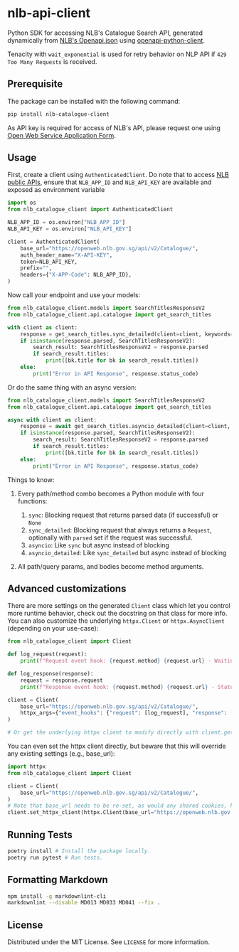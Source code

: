 # nlb-api-client

Python SDK for accessing NLB's Catalogue Search API, generated dynamically from [NLB's Openapi.json](https://openweb.nlb.gov.sg/api/swagger/index.html) using [openapi-python-client](https://github.com/openapi-generators/openapi-python-client).

Tenacity with `wait_exponential` is used for retry behavior on NLP API if `429 Too Many Requests` is received.

## Prerequisite

The package can be installed with the following command:

```bash
pip install nlb-catalogue-client
```

As API key is required for access of NLB's API, please request one using [Open Web Service Application Form](https://go.gov.sg/nlblabs-form).

## Usage

First, create a client using `AuthenticatedClient`. Do note that to access [NLB public APIs](https://www.nlb.gov.sg/main/partner-us/contribute-and-create-with-us/NLBLabs), ensure that `NLB_APP_ID` and `NLB_API_KEY` are available and exposed as environment variable

```python
import os
from nlb_catalogue_client import AuthenticatedClient

NLB_APP_ID = os.environ["NLB_APP_ID"]
NLB_API_KEY = os.environ["NLB_API_KEY"]

client = AuthenticatedClient(
    base_url="https://openweb.nlb.gov.sg/api/v2/Catalogue/",
    auth_header_name="X-API-KEY",
    token=NLB_API_KEY,
    prefix="",
    headers={"X-APP-Code": NLB_APP_ID},
)
```

Now call your endpoint and use your models:

```python
from nlb_catalogue_client.models import SearchTitlesResponseV2
from nlb_catalogue_client.api.catalogue import get_search_titles

with client as client:
    response = get_search_titles.sync_detailed(client=client, keywords="Snow White")
    if isinstance(response.parsed, SearchTitlesResponseV2):
        search_result: SearchTitlesResponseV2 = response.parsed
        if search_result.titles:
            print([bk.title for bk in search_result.titles])
    else:
        print("Error in API Response", response.status_code)
```

Or do the same thing with an async version:

```python
from nlb_catalogue_client.models import SearchTitlesResponseV2
from nlb_catalogue_client.api.catalogue import get_search_titles

async with client as client:
    response = await get_search_titles.asyncio_detailed(client=client, keywords="Snow White")
    if isinstance(response.parsed, SearchTitlesResponseV2):
        search_result: SearchTitlesResponseV2 = response.parsed
        if search_result.titles:
            print([bk.title for bk in search_result.titles])
    else:
        print("Error in API Response", response.status_code)
```

Things to know:

1. Every path/method combo becomes a Python module with four functions:
    1. `sync`: Blocking request that returns parsed data (if successful) or `None`
    1. `sync_detailed`: Blocking request that always returns a `Request`, optionally with `parsed` set if the request was successful.
    1. `asyncio`: Like `sync` but async instead of blocking
    1. `asyncio_detailed`: Like `sync_detailed` but async instead of blocking

1. All path/query params, and bodies become method arguments.

## Advanced customizations

There are more settings on the generated `Client` class which let you control more runtime behavior, check out the docstring on that class for more info. You can also customize the underlying `httpx.Client` or `httpx.AsyncClient` (depending on your use-case):

```python
from nlb_catalogue_client import Client

def log_request(request):
    print(f"Request event hook: {request.method} {request.url} - Waiting for response")

def log_response(response):
    request = response.request
    print(f"Response event hook: {request.method} {request.url} - Status {response.status_code}")

client = Client(
    base_url="https://openweb.nlb.gov.sg/api/v2/Catalogue/",
    httpx_args={"event_hooks": {"request": [log_request], "response": [log_response]}},
)

# Or get the underlying httpx client to modify directly with client.get_httpx_client() or client.get_async_httpx_client()
```

You can even set the httpx client directly, but beware that this will override any existing settings (e.g., base_url):

```python
import httpx
from nlb_catalogue_client import Client

client = Client(
    base_url="https://openweb.nlb.gov.sg/api/v2/Catalogue/",
)
# Note that base_url needs to be re-set, as would any shared cookies, headers, etc.
client.set_httpx_client(httpx.Client(base_url="https://openweb.nlb.gov.sg/api/v2/Catalogue/", proxies="http://localhost:8030"))
```

## Running Tests

```bash
poetry install # Install the package locally.
poetry run pytest # Run tests.
```

## Formatting Markdown

```bash
npm install -g markdownlint-cli
markdownlint --disable MD013 MD033 MD041 --fix .
```

## License

Distributed under the MIT License. See `LICENSE` for more information.
